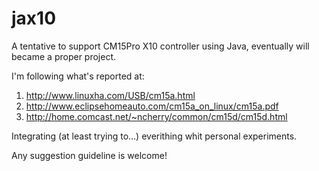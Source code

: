 jax10
=====

A tentative to support CM15Pro X10 controller using Java, eventually will became a proper project.

I'm following what's reported at:
 1) http://www.linuxha.com/USB/cm15a.html
 2) http://www.eclipsehomeauto.com/cm15a_on_linux/cm15a.pdf
 3) http://home.comcast.net/~ncherry/common/cm15d/cm15d.html

Integrating (at least trying to...) everithing whit personal experiments.

Any suggestion guideline is welcome!
